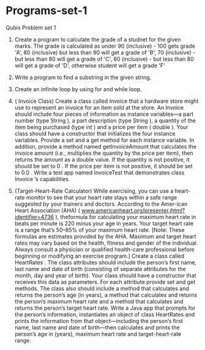 # Programs-set-1


Qubix Problem set 1

1. Create a program to calculate the grade of a studnet for the given marks. The grade is calculated as under 90 (inclusive) - 100 gets grade 'A', 80 (inclusive) but less than 90 will get a grade of 'B', 70 (inclusive) - but less than 80 will get a grade of 'C', 60 (inclusive) - but less than 80 will get a grade of 'D', otherwise student will get a grade 'F'

2. Write a program to find a substring in the given string.

3. Create an infinite loop by using for and while loop.

4. ( Invoice Class) Create a class called Invoice that a hardware store might use to represent an invoice for an item sold at the store. An Invoice should include four pieces of information as instance variables—a part number (type String ), a part description (type String ), a quantity of the item being purchased (type int ) and a price per item ( double ). Your class should have a constructor that initializes the four instance variables. Provide a set and a get method for each instance variable. In addition, provide a method named getInvoiceAmount that calculates the invoice amount (i.e., multiplies the quantity by the price per item), then returns the amount as a double value. If the quantity is not positive, it should be set to 0 . If the price per item is not positive, it should be set to 0.0 . Write a test app named InvoiceTest that demonstrates class Invoice ’s capabilities.

5. (Target-Heart-Rate Calculator) While exercising, you can use a heart-rate monitor to see that your heart rate stays within a safe range suggested by your trainers and doctors. According to the Amer-ican Heart Association (AHA) ( www.americanheart.org/presenter.jhtml?identifier=4736 ), theformula for calculating your maximum heart rate in beats per minute is 220 minus your age in years. Your target heart rate is a range that’s 50–85% of your maximum heart rate. [Note: These formulas are estimates provided by the AHA. Maximum and target heart rates may vary based on the health, fitness and gender of the individual. Always consult a physician or qualified health-care professional before beginning or modifying an exercise program.] Create a class called HeartRates . The class attributes should include the person’s first name, last name and date of birth (consisting of separate attributes for the month, day and year of birth). Your class should have a constructor that receives this data as parameters. For each attribute provide set and get methods. The class also should include a method that calculates and returns the person’s age (in years), a method that calculates and returns the person’s maximum heart rate and a method that calculates and returns the person’s target heart rate. Write a Java app that prompts for the person’s information, instantiates an object of class HeartRates and prints the information from that object—including the person’s first name, last name and date of birth—then calculates and prints the person’s age in (years), maximum heart rate and target-heart-rate range.
